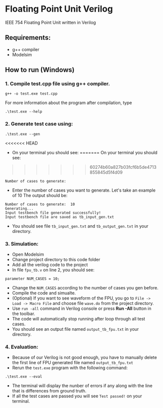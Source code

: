 # Floating Point Unit Verilog
IEEE 754 Floating Point Unit written in Verilog
## Requirements:
- g++ compiler
- Modelsim
## How to run (Windows)
### 1. Compile test.cpp file using g++ compiler.
```
g++ -o test.exe test.cpp
```
For more information about the program after compilation, type
```
.\test.exe --help
```
### 2. Generate test case using:
```
.\test.exe --gen
```
<<<<<<< HEAD
- On your terminal you should see:
=======
On your terminal you should see:
>>>>>>> 60274b60a827b03fcf6b5de4713855845d5f4d09
```
Number of cases to generate:
```
- Enter the number of cases you want to generate. Let's take an example of 10
The output should be:
```
Number of cases to generate:  10
Generating...
Input testbench file generated successfully!
Input testbench file are saved as tb_input_gen.txt
```
- You should see file ```tb_input_gen.txt``` and ```tb_output_gen.txt``` in your directory.
### 3. Simulation:
- Open Modelsim
- Change project directory to this code folder
- Add all the verilog code to the project
- In file ```fpu_tb.v``` on line 2, you should see:
```
parameter NUM_CASES = 10;
```
- Change the ```NUM_CASES``` according to the number of cases you gen before.
- Compile the code and simualte.
- (Optional) If you want to see waveform of the FPU, you go to `File -> Load -> Macro File` and choose file ```wave.do``` from the project directory.
- Use ```run -all``` command in Verilog console or press **Run -All** button in the toolbar.
- The code will automatically stop running after loop through all test cases.
- You should see an output file named ```output_tb_fpu.txt``` in your directory.
### 4. Evaluation:
- Because of our Verilog is not good enough, you have to manually delete the first line of FPU generated file named ```output_tb_fpu.txt```
- Rerun the ```test.exe``` program with the following command:
```
.\test.exe --eval
```
- The terminal will display the nunber of errors if any along with the line that is differences from ground truth.
- If all the test cases are passed you will see ```Test passed!``` on your terminal.

